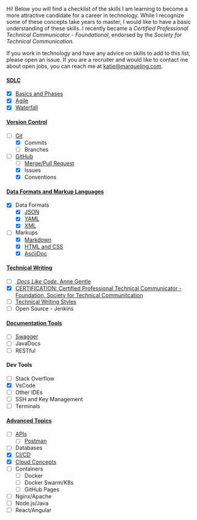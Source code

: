 Hi! Below you will find a checklist of the skills I am learning to become a more attractive candidate for a career in technology. While I recognize some of these concepts take years to master, I would like to have a basic understanding of these skills. I recently became a <i>Certified Professional Technical Communicator - Foundational</i>, endorsed by the <i>Society for Technical Communication</i>.

If you work in technology and have any advice on skills to add to this list, please open an issue. If you are a recruiter and would like to contact me about open jobs, you can reach me at katie@marqueling.com.

#### [SDLC](https://github.com/katiemarqueling/Career/tree/main/UpskillLearning/SDLC)
- [X] [Basics and Phases](https://github.com/katiemarqueling/Career/blob/main/UpskillLearning/SDLC/SDLC.txt) 
- [X] [Agile](https://github.com/katiemarqueling/Career/blob/main/UpskillLearning/SDLC/Agile.txt)
- [X] [Waterfall](https://github.com/katiemarqueling/Career/blob/main/UpskillLearning/SDLC/Waterfall.txt)
#### [Version Control](https://github.com/katiemarqueling/Career/tree/main/UpskillLearning/VersionControl)
- [ ] [Git](https://github.com/katiemarqueling/Career/blob/main/UpskillLearning/VersionControl/Git.txt)
    - [X] Commits
    - [ ] Branches
- [ ] [GitHub](https://github.com/katiemarqueling/Career/blob/main/UpskillLearning/VersionControl/GitHub.txt)
    - [ ] [Merge/Pull Request](https://github.com/the-germanator/learn-git)
    - [X] Issues
    - [X] Conventions
#### [Data Formats and Markup Languages](https://github.com/katiemarqueling/Career/tree/main/UpskillLearning/DataFormats%26MarkupLanguages)
- [X] Data Formats
    - [X] [JSON](https://github.com/katiemarqueling/Career/blob/main/UpskillLearning/DataFormats%26MarkupLanguages/StacksResidents.json)
    - [X] [YAML](https://github.com/katiemarqueling/Career/blob/main/UpskillLearning/DataFormats%26MarkupLanguages/YAML.yml)
    - [X] [XML](https://github.com/katiemarqueling/Career/blob/main/UpskillLearning/DataFormats%26MarkupLanguages/XML.xml)
- [ ] Markups
    - [X] [Markdown](https://github.com/katiemarqueling/Career/blob/main/UpskillLearning/DataFormats%26MarkupLanguages/Resume.md)
    - [X] [HTML and CSS](https://github.com/katiemarqueling/Career/blob/main/UpskillLearning/DataFormats%26MarkupLanguages/LifeofTendy.html)
    - [X] [AsciiDoc](https://github.com/katiemarqueling/Career/blob/main/UpskillLearning/DataFormats%26MarkupLanguages/GwartsCare.adoc)
#### [Technical Writing](https://github.com/katiemarqueling/Career/tree/main/UpskillLearning/TechnicalWriting)
- [ ] [<i> Docs Like Code</i>, Anne Gentle](https://github.com/katiemarqueling/Career/blob/main/UpskillLearning/TechnicalWriting/DocsLikeCode.txt)
- [X] [CERTIFICATION: Certified Professional Technical Communicator - Foundation, Society for Technical Communitcation](https://www.credly.com/badges/2a50be9c-a3c5-48a2-8c39-a9bcba40c9f6/linked_in_profile)
- [ ] [Technical Writing Styles](https://github.com/katiemarqueling/Career/blob/main/UpskillLearning/TechnicalWriting/TechnicalWritingStyles.txt)
- [ ] Open Source - Jenkins
#### [Documentation Tools](https://github.com/katiemarqueling/Career/tree/main/UpskillLearning/DocumentationTools)
- [ ] [Swagger](https://github.com/katiemarqueling/Career/blob/main/UpskillLearning/DocumentationTools/Swagger.txt)
- [ ] JavaDocs
- [ ] RESTful
#### Dev Tools
- [ ] Stack Overflow
- [X] VsCode
- [ ] Other IDEs
- [ ] SSH and Key Management
- [ ] Terminals
#### [Advanced Topics](https://github.com/katiemarqueling/Career/tree/main/UpskillLearning/AdvancedTopics)
- [ ] [APIs](https://github.com/katiemarqueling/Career/blob/main/UpskillLearning/AdvancedTopics/APIs.txt)
    - [ ] [Postman](https://github.com/katiemarqueling/Career/blob/main/UpskillLearning/AdvancedTopics/Postman.txt)
- [ ] Databases
- [X] [CI/CD](https://github.com/katiemarqueling/Career/blob/main/UpskillLearning/AdvancedTopics/CICD.txt)
- [X] [Cloud Concepts](https://github.com/katiemarqueling/Career/blob/main/UpskillLearning/AdvancedTopics/CloudConcepts.txt)
- [ ] Containers
    - [ ] Docker
    - [ ] Docker Swarm/K8s
    - [ ] GitHub Pages
- [ ] Nginx/Apache
- [ ] Node.js/Java
- [ ] React/Angular
